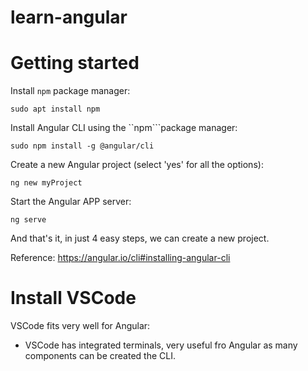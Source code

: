 # learn-angular

# Getting started

Install ``npm`` package manager:

```
sudo apt install npm
```

Install Angular CLI using the ``npm```package manager:

```
sudo npm install -g @angular/cli
```

Create a new Angular project (select 'yes' for all the options):

```
ng new myProject
```

Start the Angular APP server:

```
ng serve
```

And that's it, in just 4 easy steps, we can create a new project.

Reference:
https://angular.io/cli#installing-angular-cli


# Install VSCode

VSCode fits very well for Angular:
- VSCode has integrated terminals, very useful fro Angular as many components can be created the CLI.
